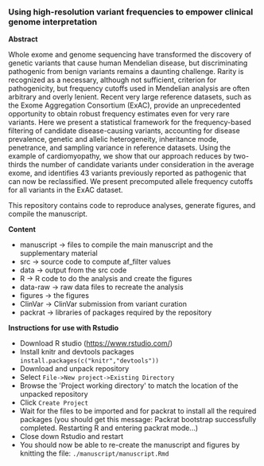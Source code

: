 ### Using high-resolution variant frequencies to empower clinical genome interpretation

**Abstract**

Whole exome and genome sequencing have transformed the discovery of genetic variants that cause human Mendelian disease, but discriminating pathogenic from benign variants remains a daunting challenge. Rarity is recognized as a necessary, although not sufficient, criterion for pathogenicity, but frequency cutoffs used in Mendelian analysis are often arbitrary and overly lenient. Recent very large reference datasets, such as the Exome Aggregation Consortium (ExAC), provide an unprecedented opportunity to obtain robust frequency estimates even for very rare variants. Here we present a statistical framework for the frequency-based filtering of candidate disease-causing variants, accounting for disease prevalence, genetic and allelic heterogeneity, inheritance mode, penetrance, and sampling variance in reference datasets. Using the example of cardiomyopathy, we show that our approach reduces by two-thirds the number of candidate variants under consideration in the average exome, and identifies 43 variants previously reported as pathogenic that can now be reclassified. We present precomputed allele frequency cutoffs for all variants in the ExAC dataset.

This repository contains code to reproduce analyses, generate figures, and compile the manuscript.

**Content**

- manuscript -> files to compile the main manuscript and the supplementary material
- src -> source code to compute af_filter values
- data -> output from the src code
- R -> R code to do the analysis and create the figures
- data-raw -> raw data files to recreate the analysis
- figures -> the figures
- ClinVar -> ClinVar submission from variant curation
- packrat -> libraries of packages required by the repository

**Instructions for use with Rstudio**

- Download R studio (https://www.rstudio.com/)
- Install knitr and devtools packages
 `install.packages(c("knitr","devtools"))`
- Download and unpack repository
- Select `File->New project->Existing Directory`
- Browse the 'Project working directory' to match the location of the unpacked repository
- Click `Create Project`
- Wait for the files to be imported and for packrat to install all the required packages (you should get this message: Packrat bootstrap successfully completed. Restarting R and entering packrat mode...)
- Close down Rstudio and restart
- You should now be able to re-create the manuscript and figures by knitting the file: `./manuscript/manuscript.Rmd`
